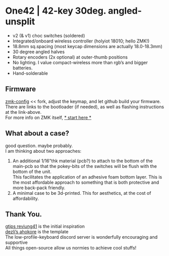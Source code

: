 # One42 | 42-key 30deg. angled-unsplit

- v2 (& v1) choc switches (soldered)
- Integrated/onboard wireless controller (holyiot 18010; hello ZMK!)
- 18.8mm sq.spacing (most keycap dimensions are actually 18.0-18.3mm)
- 30 degree angled halves
- Rotary encoders (2x optional) at outer-thumb positions
- No lighting. I value compact-wireless more than rgb’s and bigger batteries.
- Hand-solderable

## Firmware
[zmk-config](https://github.com/cyril279/zmk-config-one42) << fork, adjust the keymap, and let github build your firmware.  
There are links to the bootloader (if needed), as well as flashing instructions at the link-above.  
For more info on ZMK itself, [* start here *](https://zmk.dev/docs)  

## What about a case?
good question. maybe probably.  
I am thinking about two approaches:  
1) An additional 1/16”thk material (pcb?) to attach to the bottom of the main-pcb so that the pokey-bits of the switches will be flush with the bottom of the unit.  
    This facilitates the application of an adhesive foam bottom layer.  This is the most affordable approach to something that is both protective and more back-pack friendly.  
2) A minimal case to be 3d-printed. This for aesthetics, at the cost of affordability.  

## Thank You.
[gtips reviung41](https://github.com/gtips/reviung) is the initial inspiration  
[dezli’s ahokore](https://github.com/dezlidezlidezli/ahokore) is the template  
The low-profile-keyboard discord server is wonderfully encouraging and supportive  
All things open-source allow us normies to achieve cool stuffs!  
